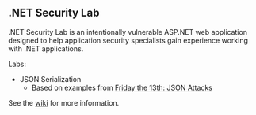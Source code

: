 ## .NET Security Lab

.NET Security Lab is an intentionally vulnerable ASP.NET web application designed to help application security specialists gain experience working with .NET applications.

Labs:
- JSON Serialization
  - Based on examples from [Friday the 13th: JSON Attacks](https://www.blackhat.com/us-17/briefings.html#friday-the-13th-json-attacks)

See the [wiki](https://github.com/james-otten/DotNetSecurityLab/wiki) for more information.

